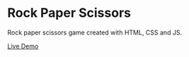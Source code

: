 # Rock Paper Scissors

Rock paper scissors game created with HTML, CSS and JS.

[Live Demo](https://thomasmdevelopment.github.io/rock-paper-scissors/)